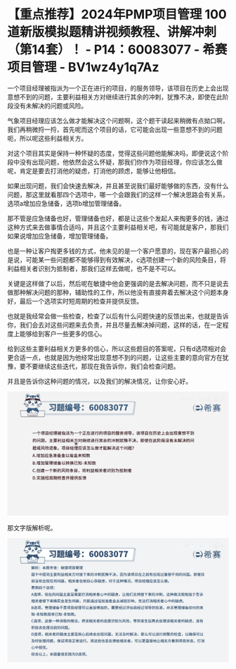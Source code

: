 # 【重点推荐】2024年PMP项目管理 100道新版模拟题精讲视频教程、讲解冲刺（第14套）！ - P14：60083077 - 希赛项目管理 - BV1wz4y1q7Az

一个项目经理被指派为一个正在进行的项目，的服务领导，该项目在历史上会出现意想不到的问题，主要利益相关方对继续进行其余的冲刺，犹豫不决，即使在此阶段没有未解决的问题或风险。

气象项目经理应该怎么做才能解决这个问题啊，这个题干读起来稍微有点拗口啊，我们再稍微捋一捋，首先呢而这个项目的话，它可能会出现一些意想不到的问题呃，所以呢这些利益相关方。

对这个项目其实是保持一种怀疑的态度，觉得这些问题他能解决吗，即便说这个阶段中没有出现问题，他依然会这么怀疑，那我们你作为项目经理，你应该怎么做呢，肯定是要去打消他的疑虑，打消他的顾虑，能够让他相信。

如果出现问题，我们会快速去解决，并且甚至说我们最好能够做的东西，没有什么问题，那这里就看那四个选项中，哪一个会跟我们的这样一个解决思路会有关系，选项a增加应急储备，选项b增加管理储备。

那不管是应急储备也好，管理储备也好，都是让这些个发起人来掏更多的钱，通过这种方式来去做事情合适吗，并且这个主要利益相关吧，有可能就是客户，那我们如果说增加应急储备，增加管理储备。

也是一种让客户掏更多钱的方式，他未见的是一个客户愿意的，现在客户最担心的是说，可能某一些问题都不能够得到有效解决，c选项创建一个新的风险条目，将利益相关者识别为抵制者，那我们这样去做呢，也不是不可以。

关键是这样做了以后，然后呢在敏捷中他会更强调的是去解决问题，而不只是说去做那种解决问题的那种，辅助性的工作，所以他没有直接奔着去解决这个问题本身好，最后一个选项实时短周期的检查并提供反馈。

也就是我经常会做一些检查，检查了以后有什么问题快速的反馈出来，也就是告诉你，我们会去对这些问题来去负责，并且尽量去解决掉问题，这样的话，在一定程度上能够给到客户一些更多的信心。

给到这些主要利益相关方更多的信心，所以这些题目的答案呢，只有d选项相对会更合适一点，也就是因为他经常出现意想不到的问题，让这些主要的意向官方在犹豫，要不要继续这些迭代，那现在我告诉你，我们会检查问题。

并且是告诉你这种问题的情况，以及我们的解决情况，让你安心好。

![](img/1630936e9736f62e0354d92e77819f44_1.png)

那文字版解析呢。

![](img/1630936e9736f62e0354d92e77819f44_3.png)